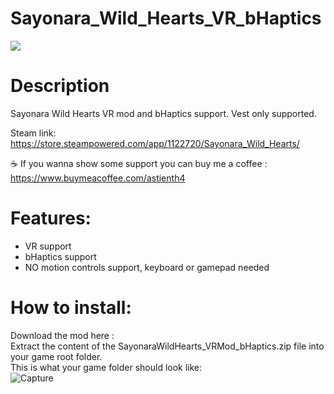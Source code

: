 # Sayonara_Wild_Hearts_VR_bHaptics

<img src="https://shared.cloudflare.steamstatic.com/store_item_assets/steam/apps/1122720/header.jpg"/>

# Description

Sayonara Wild Hearts VR mod and bHaptics support. Vest only supported.</br>

Steam link: https://store.steampowered.com/app/1122720/Sayonara_Wild_Hearts/

☕ If you wanna show some support you can buy me a coffee : https://www.buymeacoffee.com/astienth4 </br>

# Features:
- VR support
- bHaptics support
- NO motion controls support, keyboard or gamepad needed

# How to install:
Download the mod here : </br>
Extract the content of the SayonaraWildHearts_VRMod_bHaptics.zip file into your game root folder.</br>
This is what your game folder should look like:</br>
![Capture](https://github.com/user-attachments/assets/5e64576e-7c27-4618-bee1-87881a2508a3)
